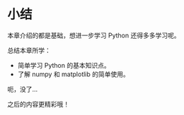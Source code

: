 # 小结

本章介绍的都是基础，想进一步学习 Python 还得多多学习呢。

总结本章所学：
* 简单学习 Python 的基本知识点。
* 了解 numpy 和 matplotlib 的简单使用。

呃，没了...

之后的内容更精彩哦！

